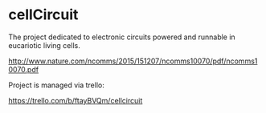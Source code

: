 # cellCircuit
The project dedicated to electronic circuits powered and runnable in eucariotic living cells. 

http://www.nature.com/ncomms/2015/151207/ncomms10070/pdf/ncomms10070.pdf  

Project is managed via trello:

https://trello.com/b/ftayBVQm/cellcircuit
